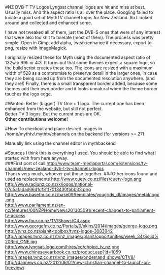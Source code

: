 #NZ DVB-T TV Logos
Lyngsat channel logos are hit and miss at best. Usually miss. And the aspect ratio is all over the place. Googling failed to locate a good set of MythTV channel logos for New Zealand. So I looked around and collected and enhanced some.

I have not tweaked all of them, just the DVB-S ones that were of any interest that were also too shit to tolerate (most of them). The process was pretty simple. Open in Gimp, add alpha, tweak/enhance if necessary, export to png, resize with ImageMagick.

I originally resized these for Myth using the documented aspect ratio of 132w x 99h or 4:3. It turns out that some themes expect a square logo, so the build script creates these too. The icons are resized with a maximum width of 528 as a compromise to preserve detail in the larger ones, in case they are being scaled up from the documented resolution anywhere. (and they are!) Finally, there is a small transparent border added, because some themes add their own border and it looks unnatural when the theme border touches the logo edge.

#Wanted:
Better (bigger) TV One + 1 logo. The current one has been enhanced from the website, but still not perfect.<br>
Better TV 3 logos. But the current ones are OK.<br>
<b>Other contributions welcome!</b>

#How-To
checkout and place desired images in /home/mythtv/.mythtv/channels on the backend (for versions >=.27)

Manually link using the channel editor in mythbackend

#Sources
I think this is everything I used. You should be able to find what I started with from here anyway.<br>
###First port of call
http://www.team-mediaportal.com/extensions/tv-channels/new-zealand-dvb-t-tv-channels-logos<br>
Thanks very much, whoever put those together.
###Other icons found and used as replacements
http://www.cuetv.co.nz/files/cuetv-logo.png<br>
http://www.radionz.co.nz/x/logos/national-07d5afadad66d1df81f7013430fbbb33.png<br>
http://www.basefm.co.nz/base09/templates/yougrids_dl/images/metal/logo.png<br>
http://www.parliament.nz/en-nz/features/00NZPHomeNews201305091/recent-changes-to-parliament-tv-access<br>
http://www.four.co.nz/TV/Shows/C4.aspx<br>
http://www.georgefm.co.nz/Portals/0/skins/2014/images/george-logo.png<br>
http://tvnz.co.nz/planit-toolbox/tvnz-logos-3083642<br>
http://images.tvnz.co.nz/tvnz_images/planit/opportunities/week_34/Solid%20Red_ONE.jpg<br>
http://www.lyngsat-logo.com/hires/cc/choice_tv_nz.png<br>
http://www.chineseyearbook.co.nz/product.asp?id=1059<br>
http://images.tvnz.co.nz/tvnz_images/ondemand_shows/CTV8/<br>
http://dannews.co.nz/2012/06/01/new-christian-channel-to-launch-on-freeview/<br>

